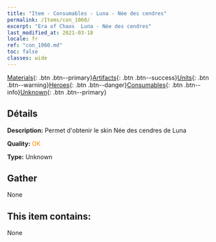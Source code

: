 ```yaml
---
title: "Item - Consumables - Luna - Née des cendres"
permalink: /Items/con_1060/
excerpt: "Era of Chaos  Luna - Née des cendres"
last_modified_at: 2021-03-18
locale: fr
ref: "con_1060.md"
toc: false
classes: wide
---
```

 [Materials](/fr/Items/){: .btn .btn--primary}[Artifacts](/fr/Items/Artifacts/){: .btn .btn--success}[Units](/fr/Items/Units/){: .btn .btn--warning}[Heroes](/fr/Items/Heroes/){: .btn .btn--danger}[Consumables](/fr/Items/Consumables/){: .btn .btn--info}[Unknown](/fr/Items/Unknown/){: .btn .btn--primary}

## Détails
 **Description:** Permet d'obtenir le skin Née des cendres de Luna

 **Quality:** <span style="color: #FF8C00">OK</span>

 **Type:** Unknown

## Gather

  None

## This item contains:

  None

